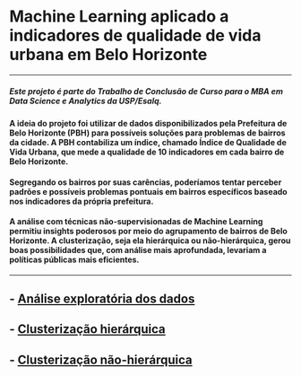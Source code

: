 # Machine Learning aplicado a indicadores de qualidade de vida urbana em Belo Horizonte
-----

##### Este projeto é parte do Trabalho de Conclusão de Curso para o MBA em Data Science e Analytics da USP/Esalq.

#### A ideia do projeto foi utilizar de dados disponibilizados pela Prefeitura de Belo Horizonte (PBH) para possíveis soluções para problemas de bairros da cidade. A PBH contabiliza um índice, chamado Índice de Qualidade de Vida Urbana, que mede a qualidade de 10 indicadores em cada bairro de Belo Horizonte.

#### Segregando os bairros por suas carências, poderíamos tentar perceber padrões e possíveis problemas pontuais em bairros específicos baseado nos indicadores da própria prefeitura.

#### A análise com técnicas não-supervisionadas de Machine Learning permitiu insights poderosos por meio do agrupamento de bairros de Belo Horizonte. A clusterização, seja ela hierárquica ou não-hierárquica, gerou boas possibilidades que, com análise mais aprofundada, levariam a políticas públicas mais eficientes.

___

## - [Análise exploratória dos dados](https://github.com/rafaelvcarelli/MachineLearningIQVU/tree/main/An%C3%A1lise%20Explorat%C3%B3ria)

## - [Clusterização hierárquica](https://github.com/rafaelvcarelli/MachineLearningIQVU/tree/main/Cluster%20hier%C3%A1rquicos)

## - [Clusterização não-hierárquica](https://github.com/rafaelvcarelli/MachineLearningIQVU/tree/main/Cluster%20n%C3%A3o-hierarquico)